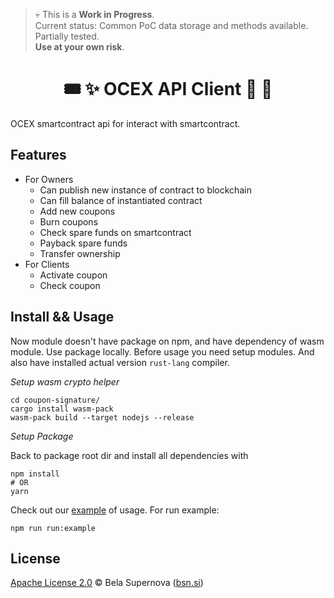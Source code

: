> 💀 This is a **Work in Progress**.  
> Current status: Common PoC data storage and methods available. Partially tested.   
> **Use at your own risk**.

<h1 align="center">
    🎟️ ✨ OCEX API Client 🎁 👛
</h1>

OCEX smartcontract api for interact with smartcontract.

## Features
- For Owners
    - Can publish new instance of contract to blockchain
    - Can fill balance of instantiated contract
    - Add new coupons
    - Burn coupons
    - Check spare funds on smartcontract
    - Payback spare funds
    - Transfer ownership
- For Clients
    - Activate coupon
    - Check coupon

## Install && Usage
Now module doesn't have package on npm, and have dependency of wasm module. Use package locally. Before usage you need setup modules. And also have installed actual version `rust-lang` compiler. 

_Setup wasm crypto helper_

```
cd coupon-signature/
cargo install wasm-pack
wasm-pack build --target nodejs --release
```

_Setup Package_

Back to package root dir and install all dependencies with

```
npm install
# OR
yarn
```

Check out our [example](/examples/example.ts) of usage. For run example:

```
npm run run:example
```

## License
[Apache License 2.0](https://choosealicense.com/licenses/apache-2.0/) © Bela Supernova ([bsn.si](https://bsn.si))
